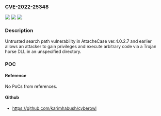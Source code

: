 ### [CVE-2022-25348](https://cve.mitre.org/cgi-bin/cvename.cgi?name=CVE-2022-25348)
![](https://img.shields.io/static/v1?label=Product&message=AttacheCase&color=blue)
![](https://img.shields.io/static/v1?label=Version&message=ver.4.0.2.7%20and%20earlier%20&color=brightgreen)
![](https://img.shields.io/static/v1?label=Vulnerability&message=Untrusted%20search%20path%20vulnerability&color=brightgreen)

### Description

Untrusted search path vulnerability in AttacheCase ver.4.0.2.7 and earlier allows an attacker to gain privileges and execute arbitrary code via a Trojan horse DLL in an unspecified directory.

### POC

#### Reference
No PoCs from references.

#### Github
- https://github.com/karimhabush/cyberowl

